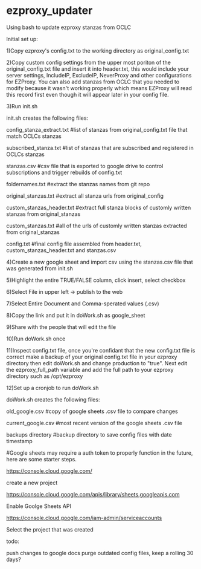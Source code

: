 # ezproxy_updater
Using bash to update ezproxy stanzas from OCLC

Initial set up:

1)Copy ezproxy's config.txt to the working directory as original_config.txt

2)Copy custom config settings from the upper most poriton of the original_config.txt file and insert it into header.txt, this would include your server settings, IncludeIP, ExcludeIP, NeverProxy and other configurations for EZProxy.  You can also add stanzas from OCLC that you needed to modify because it wasn't working properly which means EZProxy will read this record first even though it will appear later in your config file.

3)Run init.sh

init.sh creates the following files:

config_stanza_extract.txt    #list of stanzas from original_config.txt file that match OCLCs stanzas

subscribed_stanza.txt        #list of stanzas that are subscribed and registered in OCLCs stanzas

stanzas.csv                  #csv file that is exported to google drive to control subscriptions and trigger rebuilds of config.txt

foldernames.txt              #extract the stanzas names from git repo

original_stanzas.txt         #extract all stanza urls from original_config

custom_stanzas_header.txt    #extract full stanza blocks of customly written stanzas from original_stanzas

custom_stanzas.txt           #all of the urls of customly written stanzas extracted from original_stanzas

config.txt                   #final config file assembled from header.txt, custom_stanzas_header.txt and stanzas.csv


4)Create a new google sheet and import csv using the stanzas.csv file that was generated from init.sh

5)Highlight the entire TRUE/FALSE column, click insert, select checkbox

6)Select File in upper left -> publish to the web

7)Select Entire Document and Comma-sperated values (.csv)

8)Copy the link and put it in doWork.sh as google_sheet

9)Share with the people that will edit the file

10)Run doWork.sh once

11)Inspect config.txt file, once you're confidant that the new config.txt file is correct make a backup of your original config.txt file in your ezproxy directory then edit doWork.sh and change production to "true".  Next edit the ezproxy_full_path variable and add the full path to your ezproxy directory such as /opt/ezproxy

12)Set up a cronjob to run doWork.sh


doWork.sh creates the following files:

old_google.csv                #copy of google sheets .csv file to compare changes

current_google.csv            #most recent version of the google sheets .csv file

backups directory             #backup directory to save config files with date timestamp


#Google sheets may require a auth token to properly function in the future, here are some starter steps.

https://console.cloud.google.com/

create a new project

https://console.cloud.google.com/apis/library/sheets.googleapis.com

Enable Goolge Sheets API

https://console.cloud.google.com/iam-admin/serviceaccounts

Select the project that was created

todo:

push changes to google docs
purge outdated config files, keep a rolling 30 days?
